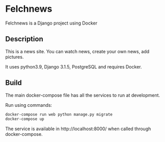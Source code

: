 # Felchnews

Felchnews is a Django project using Docker 

## Description

This is a news site. 
You can watch news, create your own news, add pictures.

It uses python3.9, Django 3.1.5, PostgreSQL and requires Docker.

## Build

The main docker-compose file has all the services to run at development.

Run using commands:
```bash
docker-compose run web python manage.py migrate
docker-compose up
```

The service is available in http://localhost:8000/ when called through docker-compose.

